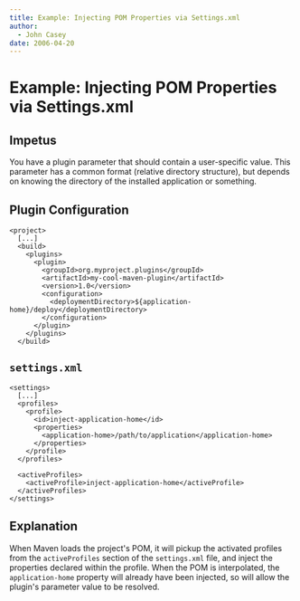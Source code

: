 ```yaml
---
title: Example: Injecting POM Properties via Settings.xml
author: 
  - John Casey
date: 2006-04-20
---
```


<!-- Licensed to the Apache Software Foundation (ASF) under one-->
<!-- or more contributor license agreements.  See the NOTICE file-->
<!-- distributed with this work for additional information-->
<!-- regarding copyright ownership.  The ASF licenses this file-->
<!-- to you under the Apache License, Version 2.0 (the-->
<!-- "License"); you may not use this file except in compliance-->
<!-- with the License.  You may obtain a copy of the License at-->
<!---->
<!--   http://www.apache.org/licenses/LICENSE-2.0-->
<!---->
<!-- Unless required by applicable law or agreed to in writing,-->
<!-- software distributed under the License is distributed on an-->
<!-- "AS IS" BASIS, WITHOUT WARRANTIES OR CONDITIONS OF ANY-->
<!-- KIND, either express or implied.  See the License for the-->
<!-- specific language governing permissions and limitations-->
<!-- under the License.-->
<!-- NOTE: For help with the syntax of this file, see:-->
<!-- http://maven.apache.org/doxia/references/apt-format.html-->
# Example: Injecting POM Properties via Settings\.xml

## Impetus

You have a plugin parameter that should contain a user\-specific value\. This parameter has a common format \(relative directory structure\), but depends on knowing the directory of the installed application or something\.

## Plugin Configuration

```
<project>
  [...]
  <build>
    <plugins>
      <plugin>
        <groupId>org.myproject.plugins</groupId>
        <artifactId>my-cool-maven-plugin</artifactId>
        <version>1.0</version>
        <configuration>
          <deploymentDirectory>${application-home}/deploy</deploymentDirectory>
        </configuration>
      </plugin>
    </plugins>
  </build>
```

## `settings.xml`

```
<settings>
  [...]
  <profiles>
    <profile>
      <id>inject-application-home</id>
      <properties>
        <application-home>/path/to/application</application-home>
      </properties>
    </profile>
  </profiles>

  <activeProfiles>
    <activeProfile>inject-application-home</activeProfile>
  </activeProfiles>
</settings>
```

## Explanation

When Maven loads the project&apos;s POM, it will pickup the activated profiles from the `activeProfiles` section of the `settings.xml` file, and inject the properties declared within the profile\. When the POM is interpolated, the `application-home` property will already have been injected, so will allow the plugin&apos;s parameter value to be resolved\.

